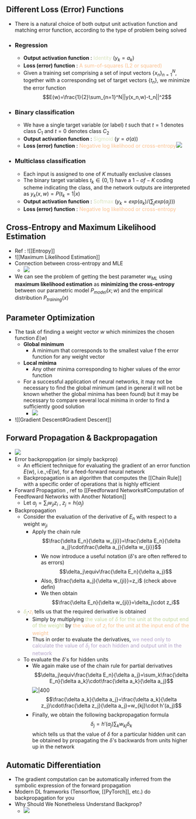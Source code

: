 ## Different Loss (Error) Functions
- There is a natural choice of both output unit activation function and matching error function, according to the type of problem being solved
- ### Regression
	- **Output activation function** : <font color="#d7e3bc">Identity</font> $(y_k=a_k)$
	- **Loss (error) function** : <font color="#fac08f">A sum-of-squares (L2 or squared)</font>
	- Given a training set comprising a set of input vectors $\{x_n\}_{n=1}^N$, together with a corresponding set of target vectors $\{t_n\}$, we minimize the error function$$E(w)=\frac{1}{2}\sum_{n=1}^N||y(x_n,w)-t_n||^2$$
- ### Binary classification
	- We have a single target variable (or label) $t$ such that $t=1$ denotes class $C_1$ and $t=0$ denotes class $C_2$
	- **Output activation function** : <font color="#d7e3bc">Sigmoid</font> $(y=\sigma(a))$
	- **Loss (error) function** : <font color="#fac08f">Negative log likelihood or cross-entropy</font>![](https://i.imgur.com/cRIBeF3.png)
- ### Multiclass classification
	- Each input is assigned to one of $K$ mutually exclusive classes
	- The binary target variables $t_k\in\{0,1\}$ have a $1-of-K$ coding scheme indicating the class, and the network outputs are interpreted as $y_k(x,w)=P(t_k=1|x)$
	- **Output activation function** : <font color="#d7e3bc">Softmax</font> $\bigg(y_k=exp(a_k)/(\sum_jexp(a_j))\bigg)$
	- **Loss (error) function** : <font color="#fac08f">Negative log likelihood or cross-entropy</font>
## Cross-Entropy and Maximum Likelihood Estimation
- Ref : ![[Entropy]]
- ![[Maximum Likelihood Estimation]]
- Connection between cross-entropy and MLE
	- ![](https://i.imgur.com/C8ixYJt.png)
- We can see the problem of getting the best parameter $w_{ML}$ using **maximum likelihood estimation** as **minimizing the cross-entropy** between our parametric model $P_{model}(x;w)$ and the empirical distribution $P_{training}(x)$
## Parameter Optimization
- The task of finding a weight vector $w$ which minimizes the chosen function $E(w)$
	- **Global minimum** 
		- A minimum that corresponds to the smallest value f the error function for any weight vector
	- **Local minima**
		- Any other minima corresponding to higher values of the error function
	- For a successful application of neural networks, it may not be necessary to find the global minimum (and in general it will not be known whether the global minima has been found) but it may be necessary to compare several local minima in order to find a sufficiently good solution
		- ![](https://i.imgur.com/bVVt7Cc.png)
- ![[Gradient Descent#Gradient Descent]]
## Forward Propagation & Backpropagation
- ![](https://i.imgur.com/3qgryCj.png)
- Error backpropgation (or simply backprop)
	- An efficient technique for evaluating the gradient of an error function $E(w)$, i.e.,$\triangledown E(w)$, for a feed-forward neural network
	- Backpropagation is an algorithm that computes the [[Chain Rule]] with a specific order of operations that is highly efficient
- Forward Propagation , ref to [[Feedforward Networks#Computation of Feedfoward Networks with Another Notation]]
	- Let $a_j=\sum_iw_{ji}z_i$  ,  $z_j=h(a_j)$
- Backpropagation
	- Consider the evaluation of the derivative of $E_n$ with respect to a weight $w_{ji}$
		- Apply  the chain rule $$\frac{\delta E_n}{\delta w_{ji}}=\frac{\delta E_n}{\delta a_j}\cdot\frac{\delta a_j}{\delta w_{ji}}$$
			- We now introduce a useful notation ($\delta$'s are often reffered to as errors)$$\delta_j\equiv\frac{\delta E_n}{\delta a_j}$$
			- Also, $\frac{\delta a_j}{\delta w_{ji}}=z_i$ (check above defin)
			- We then obtain $$\frac{\delta E_n}{\delta w_{ji}}=\delta_j\cdot z_i$$
	- <font color="#c3d69b">$\delta_j$</font>$\cdot$<font color="#fac08f">$z_i$</font> tells us that the required derivative is obtained
		- Simply by multiplying <font color="#c3d69b">the value of $\delta$ for the unit at the output end of the weight</font> by <font color="#fac08f">the value of $z_i$ for the unit at the input end of the weight</font>
		- Thus in order to evaluate the derivatives, <font color="#b2a2c7">we need only to calculate the value of $\delta_j$ for each hidden and output unit in the network</font>
	- To evaluate the $\delta$'s for hidden units
		- We again make use of the chain rule for partial derivatives$$\delta_j\equiv\frac{\delta E_n}{\delta a_j}=\sum_k\frac{\delta E_n}{\delta a_k}\cdot\frac{\delta a_k}{\delta a_j}$$![|400](https://i.imgur.com/6CUzpZD.png)
		- $$\frac{\delta a_k}{\delta a_j}=\frac{\delta a_k}{\delta z_j}\cdot\frac{\delta z_j}{\delta a_j}=w_{kj}\cdot h'(a_j)$$
		- Finally, we obtain the following backpropagation formula$$\delta_j=h'(a_j)\sum_kw_{kj}\delta_k$$ which tells us that the value of $\delta$ for a particular hidden unit can be obtained by propagating the $\delta$'s backwards from units higher up in the network
## Automatic Differentiation
- The gradient computation can be automatically inferred from the symbolic expression of the forward propagation
- Modern DL framworks (Tensorflow, [[PyTorch]], etc.) do backpropagation for you
- Why Should We Nonetheless Understand Backprop?
	- ![](https://i.imgur.com/0PGb3yU.png)